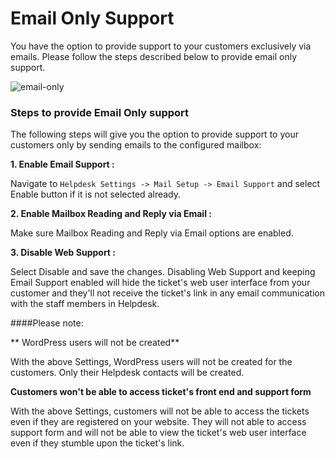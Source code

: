 # Email Only Support

You have the option to provide support to your customers exclusively via emails. Please follow the steps described below to provide email only support.

![email-only](https://cloud.githubusercontent.com/assets/8191145/9194951/dbf1c572-403c-11e5-82ea-4541949f9865.png)



### Steps to provide Email Only support

The following steps will give you the option to provide support to your customers only by sending emails to the configured mailbox:

**1. Enable Email Support :**

Navigate to ```Helpdesk Settings -> Mail Setup -> Email Support``` and select Enable button if it is not selected already.



**2. Enable Mailbox Reading and Reply via Email :**

Make sure Mailbox Reading and Reply via Email options are enabled.

**3. Disable Web Support :**

Select Disable and save the changes. Disabling Web Support and keeping Email Support enabled will hide the ticket's web user interface from your customer and they'll not receive the ticket's link in any email communication with the staff members in Helpdesk.


####Please note:

** WordPress users will not be created**

With the above Settings, WordPress users will not be created for the customers. Only their Helpdesk contacts will be created.

**Customers won't be able to access ticket's front end and support form**

 With the above Settings, customers will not be able to access the tickets even if they are registered on your website. They will not able to access support form and will not be able to view the ticket's web user interface even if they stumble upon the ticket's link.



